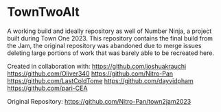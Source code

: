 # TownTwoAlt
A working build and ideally repository as well of Number Ninja, a project built during Town One 2023. This repository contains the final build from the Jam, the original repository was abandoned due to merge issues deleting large portions of work that was barely able to be recreated here.

Created in collaboration with:
https://github.com/joshuakrauchi
https://github.com/Oliver340
https://github.com/Nitro-Pan
https://github.com/LastColdTome
https://github.com/dayvidpham
https://github.com/pari-CEA

Original Repository:
https://github.com/Nitro-Pan/town2jam2023
